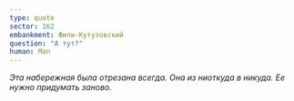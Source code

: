 ```yaml
---
type: quote
sector: 162
embankment: Фили-Кутузовский
question: "А тут?"
human: Man
---
```

_Эта набережная была отрезана всегда. Она из ниоткуда в никуда. Ее нужно придумать заново._